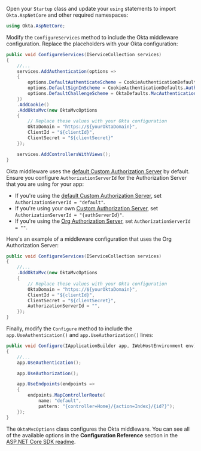 
Open your `Startup` class and update your `using` statements to import `Okta.AspNetCore` and other required namespaces:

```csharp
using Okta.AspNetCore;
```

Modify the `ConfigureServices` method to include the Okta middleware configuration. Replace the placeholders with your Okta configuration:

```csharp
public void ConfigureServices(IServiceCollection services)
{
    //...
    services.AddAuthentication(options =>
    {
        options.DefaultAuthenticateScheme = CookieAuthenticationDefaults.AuthenticationScheme;
        options.DefaultSignInScheme = CookieAuthenticationDefaults.AuthenticationScheme;
        options.DefaultChallengeScheme = OktaDefaults.MvcAuthenticationScheme;
    })
    .AddCookie()
    .AddOktaMvc(new OktaMvcOptions
    {
        // Replace these values with your Okta configuration
        OktaDomain = "https://${yourOktaDomain}",
        ClientId = "${clientId}",
        ClientSecret = "${clientSecret}"
    });

    services.AddControllersWithViews();
}
```

Okta middleware uses the [default Custom Authorization Server](/docs/concepts/auth-servers/#default-custom-authorization-server) by default. Ensure you configure `AuthorizationServerId` for the Authorization Server that you are using for your app:

* If you're using the [default Custom Authorization Server](/docs/concepts/auth-servers/#default-custom-authorization-server), set `AuthorizationServerId = "default"`.
* If you're using your own [Custom Authorization Server](/docs/concepts/auth-servers/#custom-authorization-server), set `AuthorizationServerId = "{authServerId}"`.
* If you're using the [Org Authorization Server](/docs/concepts/auth-servers/#org-authorization-server), set `AuthorizationServerId = ""`.

Here's an example of a middleware configuration that uses the Org Authorization Server:

```csharp
public void ConfigureServices(IServiceCollection services)
{
    //...
    .AddOktaMvc(new OktaMvcOptions
    {
        // Replace these values with your Okta configuration
        OktaDomain = "https://${yourOktaDomain}",
        ClientId = "${clientId}",
        ClientSecret = "${clientSecret}",
        AuthorizationServerId = "",
    });
}
```

Finally, modify the `Configure` method to include the `app.UseAuthentication()` and `app.UseAuthorization()` lines:

```csharp
public void Configure(IApplicationBuilder app, IWebHostEnvironment env)
{
    //...
    app.UseAuthentication();

    app.UseAuthorization();

    app.UseEndpoints(endpoints =>
    {
        endpoints.MapControllerRoute(
            name: "default",
            pattern: "{controller=Home}/{action=Index}/{id?}");
    });
}
```

The `OktaMvcOptions` class configures the Okta middleware. You can see all of the available options in the **Configuration Reference** section in the [ASP.NET Core SDK readme](https://github.com/okta/okta-aspnet/blob/master/docs/aspnetcore-mvc.md#configuration-reference).
